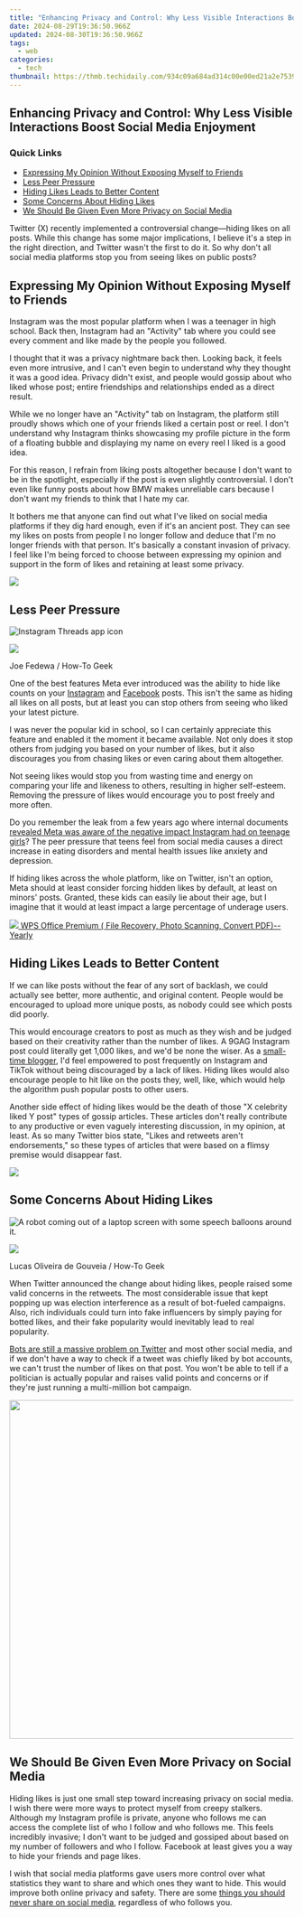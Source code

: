 ```yaml
---
title: "Enhancing Privacy and Control: Why Less Visible Interactions Boost Social Media Enjoyment"
date: 2024-08-29T19:36:50.966Z
updated: 2024-08-30T19:36:50.966Z
tags:
  - web
categories:
  - tech
thumbnail: https://thmb.techidaily.com/934c09a684ad314c00e00ed21a2e7539ae4858551b2266da80c837988bee503d.jpg
---
```


## Enhancing Privacy and Control: Why Less Visible Interactions Boost Social Media Enjoyment

### Quick Links

* [Expressing My Opinion Without Exposing Myself to Friends](https://win-howtos.techidaily.com/ensuring-seamless-updates-on-windows-overcoming-service-not-running-issues/)
* [Less Peer Pressure](https://ios-unlock.techidaily.com/in-2024-how-to-unlock-apple-iphone-15-pro-without-passcode-by-drfone-ios/)
* [Hiding Likes Leads to Better Content](https://screen-activity-recording.techidaily.com/in-2024-from-play-to-watch-recording-with-a-nintendo-switch/)
* [Some Concerns About Hiding Likes](https://fox-http.techidaily.com/2024-approved-simplified-path-to-perfect-video-clarity/)
* [We Should Be Given Even More Privacy on Social Media](https://android-pokemon-go.techidaily.com/in-2024-ultimate-guide-to-catch-the-regional-located-pokemon-for-oneplus-12r-drfone-by-drfone-virtual-android/)

 Twitter (X) recently implemented a controversial change—hiding likes on all posts. While this change has some major implications, I believe it's a step in the right direction, and Twitter wasn't the first to do it. So why don't all social media platforms stop you from seeing likes on public posts?

##  Expressing My Opinion Without Exposing Myself to Friends

 Instagram was the most popular platform when I was a teenager in high school. Back then, Instagram had an "Activity" tab where you could see every comment and like made by the people you followed.

 I thought that it was a privacy nightmare back then. Looking back, it feels even more intrusive, and I can't even begin to understand why they thought it was a good idea. Privacy didn't exist, and people would gossip about who liked whose post; entire friendships and relationships ended as a direct result.

 While we no longer have an "Activity" tab on Instagram, the platform still proudly shows which one of your friends liked a certain post or reel. I don't understand why Instagram thinks showcasing my profile picture in the form of a floating bubble and displaying my name on every reel I liked is a good idea.

 For this reason, I refrain from liking posts altogether because I don't want to be in the spotlight, especially if the post is even slightly controversial. I don't even like funny posts about how BMW makes unreliable cars because I don't want my friends to think that I hate my car.

 It bothers me that anyone can find out what I've liked on social media platforms if they dig hard enough, even if it's an ancient post. They can see my likes on posts from people I no longer follow and deduce that I'm no longer friends with that person. It's basically a constant invasion of privacy. I feel like I'm being forced to choose between expressing my opinion and support in the form of likes and retaining at least some privacy.

<!-- affiliate ads begin -->
<a href="https://secure.2checkout.com/order/checkout.php?PRODS=35038891&QTY=1&AFFILIATE=108875&CART=1"><img src="https://www.dupinout.com/wp-content/uploads/2021/12/DupInOut-New-Duplicate-Scan-Tab.png" border="0"></a>
<!-- affiliate ads end -->
##  Less Peer Pressure

![Instagram Threads app icon](https://static1.howtogeekimages.com/wordpress/wp-content/uploads/2023/07/Instagram-Threads-1.jpg) 

<!-- affiliate ads begin -->
<a href="https://secure.2checkout.com/order/checkout.php?PRODS=2201613&QTY=1&AFFILIATE=108875&CART=1"><img src="https://www.macdvdripperpro.com/images/devices-3.png" border="0"></a>
<!-- affiliate ads end -->
Joe Fedewa / How-To Geek

 One of the best features Meta ever introduced was the ability to hide like counts on your [Instagram](https://tech-revival.techidaily.com/evaluating-ais-reliability-chatgpt-style/) and [Facebook](https://blog-min.techidaily.com/how-to-recover-deleted-photos-on-realme-narzo-n55-by-stellar-photo-recovery-android-mobile-photo-recover/) posts. This isn't the same as hiding all likes on all posts, but at least you can stop others from seeing who liked your latest picture.

 I was never the popular kid in school, so I can certainly appreciate this feature and enabled it the moment it became available. Not only does it stop others from judging you based on your number of likes, but it also discourages you from chasing likes or even caring about them altogether.

 Not seeing likes would stop you from wasting time and energy on comparing your life and likeness to others, resulting in higher self-esteem. Removing the pressure of likes would encourage you to post freely and more often.

 Do you remember the leak from a few years ago where internal documents [revealed Meta was aware of the negative impact Instagram had on teenage girls](http://www.theguardian.com/technology/2021/sep/14/facebook-aware-instagram-harmful-effect-teenage-girls-leak-reveals)? The peer pressure that teens feel from social media causes a direct increase in eating disorders and mental health issues like anxiety and depression.

 If hiding likes across the whole platform, like on Twitter, isn't an option, Meta should at least consider forcing hidden likes by default, at least on minors' posts. Granted, these kids can easily lie about their age, but I imagine that it would at least impact a large percentage of underage users.

<!-- affiliate ads begin -->
<a href="https://secure.2checkout.com/order/checkout.php?PRODS=38729081&QTY=1&AFFILIATE=108875&CART=1"><img src="https://website-prod.cache.wpscdn.com/img/wps-office-pdf-editor-1x.890dbda.png" border="0">
WPS Office Premium ( File Recovery, Photo Scanning, Convert PDF)--Yearly</a>
<!-- affiliate ads end -->
##  Hiding Likes Leads to Better Content

 If we can like posts without the fear of any sort of backlash, we could actually see better, more authentic, and original content. People would be encouraged to upload more unique posts, as nobody could see which posts did poorly.

 This would encourage creators to post as much as they wish and be judged based on their creativity rather than the number of likes. A 9GAG Instagram post could literally get 1,000 likes, and we'd be none the wiser. As a [small-time blogger](https://coffeemugcollection.com/), I'd feel empowered to post frequently on Instagram and TikTok without being discouraged by a lack of likes. Hiding likes would also encourage people to hit like on the posts they, well, like, which would help the algorithm push popular posts to other users.

 Another side effect of hiding likes would be the death of those "X celebrity liked Y post" types of gossip articles. These articles don't really contribute to any productive or even vaguely interesting discussion, in my opinion, at least. As so many Twitter bios state, "Likes and retweets aren't endorsements," so these types of articles that were based on a flimsy premise would disappear fast.

<!-- affiliate ads begin -->
<a href="https://secure.2checkout.com/order/checkout.php?PRODS=4620780&QTY=1&AFFILIATE=108875&CART=1"><img src="https://secure.avangate.com/images/merchant/07dd4d5a72f5740ef0f035f201951476/728__90banner.jpg" border="0"></a>
<!-- affiliate ads end -->
##  Some Concerns About Hiding Likes

![A robot coming out of a laptop screen with some speech balloons around it.](https://static1.howtogeekimages.com/wordpress/wp-content/uploads/2024/05/a-robot-coming-out-of-a-laptop-screen-with-some-speech-balloons-around-it.jpg) 

<!-- affiliate ads begin -->
<a href="https://store.revouninstaller.com/order/checkout.php?PRODS=28010250&QTY=1&AFFILIATE=108875&CART=1"><img src="https://secure.avangate.com/images/merchant/4282ec8de8c9be897e7aff4aa231b1a4/336__280a.jpg" border="0"></a>
<!-- affiliate ads end -->
Lucas Oliveira de Gouveia / How-To Geek

 When Twitter announced the change about hiding likes, people raised some valid concerns in the retweets. The most considerable issue that kept popping up was election interference as a result of bot-fueled campaigns. Also, rich individuals could turn into fake influencers by simply paying for botted likes, and their fake popularity would inevitably lead to real popularity.

[Bots are still a massive problem on Twitter](https://fox-info.techidaily.com/2024-approved-step-by-step-guide-to-nba-streaming-top-15-essentials/) and most other social media, and if we don't have a way to check if a tweet was chiefly liked by bot accounts, we can't trust the number of likes on that post. You won't be able to tell if a politician is actually popular and raises valid points and concerns or if they're just running a multi-million bot campaign.

<!-- affiliate ads begin -->
<a href="https://appsumo.8odi.net/c/5597632/2087484/7443" target="_top" id="2087484"><img src="//a.impactradius-go.com/display-ad/7443-2087484" border="0" alt="" width="1200" height="600"/></a><img height="0" width="0" src="https://appsumo.8odi.net/i/5597632/2087484/7443" style="position:absolute;visibility:hidden;" border="0" />
<!-- affiliate ads end -->
##  We Should Be Given Even More Privacy on Social Media

 Hiding likes is just one small step toward increasing privacy on social media. I wish there were more ways to protect myself from creepy stalkers. Although my Instagram profile is private, anyone who follows me can access the complete list of who I follow and who follows me. This feels incredibly invasive; I don't want to be judged and gossiped about based on my number of followers and who I follow. Facebook at least gives you a way to hide your friends and page likes.

 I wish that social media platforms gave users more control over what statistics they want to share and which ones they want to hide. This would improve both online privacy and safety. There are some [things you should never share on social media](https://twitter-videos.techidaily.com/new-2024-approved-how-to-upload-media-to-twitter-without-copying-another-users-tweet/), regardless of who follows you.

<ins class="adsbygoogle"
     style="display:block"
     data-ad-format="autorelaxed"
     data-ad-client="ca-pub-7571918770474297"
     data-ad-slot="1223367746"></ins>



<ins class="adsbygoogle"
     style="display:block"
     data-ad-client="ca-pub-7571918770474297"
     data-ad-slot="8358498916"
     data-ad-format="auto"
     data-full-width-responsive="true"></ins>


